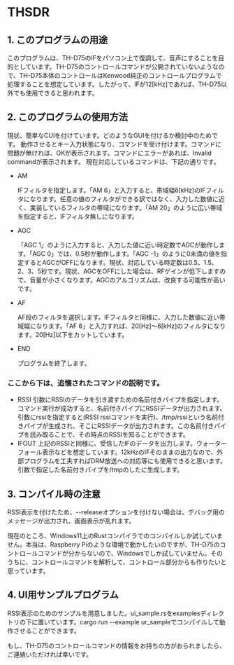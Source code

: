 # THSDR
## 1. このプログラムの用途
このプログラムは、TH-D75のIFをパソコン上で復調して、音声にすることを目的としています。TH-D75のコントロールコマンドが公開されていないようなので、TH-D75本体のコントロールはKenwood純正のコントロールプログラムで処理することを想定しています。したがって、IFが12[kHz]であれば、TH-D75以外でも使用できると思われます。
## 2. このプログラムの使用方法
現状、簡単なCUIを付けています。どのようなGUIを付けるか検討中のためです。
動作させるとキー入力状態になり、コマンドを受け付けます。コマンドに問題が無ければ、OKが表示されます。コマンドにエラーがあれば、Invalid commandが表示されます。
現在対応しているコマンドは、下記の通りです。
- AM

  IFフィルタを指定します。「AM 6」と入力すると、帯域幅6[kHz]のIFフィルタになります。任意の値のフィルタができる訳ではなく、入力した数値に近く、実装しているフィルタの帯域になります。「AM 20」のように広い帯域を指定すると、IFフィルタ無しになります。
- AGC
  
  「AGC 1」のように入力すると、入力した値に近い時定数でAGCが動作します。「AGC 0」では、0.5秒が動作します。「AGC -1」のように0未満の値を指定するとAGCがOFFになります。現状、対応している時定数は0.5、1.5、2、3、5秒です。現状、AGCをOFFにした場合は、RFゲインが低下しますので、音量が小さくなります。AGCのアルゴリズムは、改良する可能性が高いです。
- AF
  
  AF段のフィルタを選択します。IFフィルタと同様に、入力した数値に近い帯域幅になります。「AF 6」と入力すれば、20[Hz]～6[kHz]のフィルタになります。20[Hz]以下をカットしています。
- END
  
  プログラムを終了します。

### ここから下は、追懐されたコマンドの説明です。
- RSSI
  引数にRSSIのデータを引き渡すための名前付きパイプを指定します。コマンド実行が成功すると、名前付きパイプにRSSIデータが出力されます。引数にrssiを指定すると(RSSI rssiコマンドを実行)、/tmp/rssiという名前付きパイプが生成され、そこにRSSIデータが出力されます。この名前付きパイプを読み取ることで、その時点のRSSIを知ることができます。
- IFOUT
  上記のRSSIと同様に、受信したIFのデータを出力します。ウォーターフォール表示などを想定しています。12kHzのIFそのままの出力なので、外部プログラムを工夫すればDRM放送への対応等にも使用できると思います。引数で指定した名前付きパイプを/tmpのしたに生成します。

## 3. コンパイル時の注意
RSSI表示を付けたため、--releaseオプションを付けない場合は、デバッグ用のメッセージが出力され、画面表示が乱れます。

現在のところ、Windows11上のRustコンパイラでのコンパイルしか試していません。本当は、Raspberry Piのような環境で動かしたいのですが、TH-D75のコントロールコマンドが分からないので、Windowsでしか試していません。そのうちに、コントロールコマンドを解析して、コントロール部分からも作りたいと思っています。
## 4. UI用サンプルプログラム
RSSI表示のためのサンプルを用意しました。ui_sample.rsをexamplesディレクトリの下に置いています。cargo run --example ur_sampleでコンパイルして動作させることができます。

もし、TH-D75のコントロールコマンドの情報をお持ちの方がおられましたら、ご連絡いただければ幸いです。

